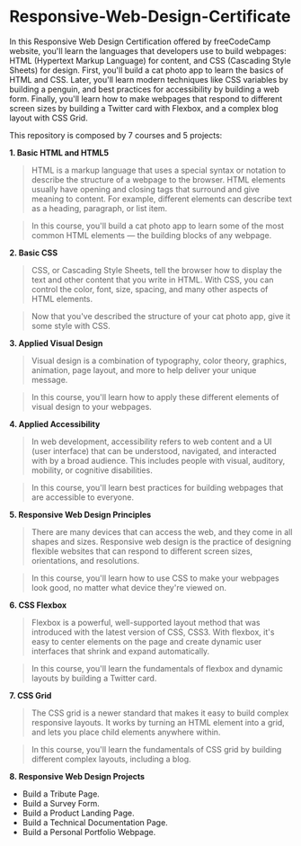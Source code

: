 # Responsive-Web-Design-Certificate
In this Responsive Web Design Certification offered by freeCodeCamp website, you'll learn the languages that developers use to build webpages: HTML (Hypertext Markup Language) for content, and CSS (Cascading Style Sheets) for design.  First, you'll build a cat photo app to learn the basics of HTML and CSS. Later, you'll learn modern techniques like CSS variables by building a penguin, and best practices for accessibility by building a web form.  Finally, you'll learn how to make webpages that respond to different screen sizes by building a Twitter card with Flexbox, and a complex blog layout with CSS Grid.
 
 This repository is composed by 7 courses and 5 projects:
 
**1. Basic HTML and HTML5**
  
>HTML is a markup language that uses a special syntax or notation to describe the structure of a webpage to the browser. HTML elements usually have opening and closing tags that surround and give meaning to content. For example, different elements can describe text as a heading, paragraph, or list item.  

>In this course, you'll build a cat photo app to learn some of the most common HTML elements — the building blocks of any webpage.
 
 **2. Basic CSS**

>CSS, or Cascading Style Sheets, tell the browser how to display the text and other content that you write in HTML. With CSS, you can control the color, font, size, spacing, and many other aspects of HTML elements.

>Now that you've described the structure of your cat photo app, give it some style with CSS.

**3. Applied Visual Design**

>Visual design is a combination of typography, color theory, graphics, animation, page layout, and more to help deliver your unique message.

>In this course, you'll learn how to apply these different elements of visual design to your webpages.
 
**4. Applied Accessibility**

>In web development, accessibility refers to web content and a UI (user interface) that can be understood, navigated, and interacted with by a broad audience. This includes people with visual, auditory, mobility, or cognitive disabilities.

>In this course, you'll learn best practices for building webpages that are accessible to everyone.
 
**5. Responsive Web Design Principles**

>There are many devices that can access the web, and they come in all shapes and sizes. Responsive web design is the practice of designing flexible websites that can respond to different screen sizes, orientations, and resolutions.

>In this course, you'll learn how to use CSS to make your webpages look good, no matter what device they're viewed on.
 
**6. CSS Flexbox**
 
>Flexbox is a powerful, well-supported layout method that was introduced with the latest version of CSS, CSS3. With flexbox, it's easy to center elements on the page and create dynamic user interfaces that shrink and expand automatically.

>In this course, you'll learn the fundamentals of flexbox and dynamic layouts by building a Twitter card.

**7. CSS Grid**

>The CSS grid is a newer standard that makes it easy to build complex responsive layouts. It works by turning an HTML element into a grid, and lets you place child elements anywhere within.

>In this course, you'll learn the fundamentals of CSS grid by building different complex layouts, including a blog.
 
**8. Responsive Web Design Projects**

- Build a Tribute Page.
- Build a Survey Form.
- Build a Product Landing Page.
- Build a Technical Documentation Page.
- Build a Personal Portfolio Webpage.

